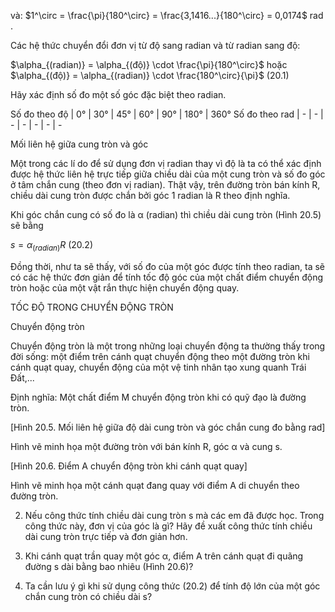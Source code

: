 và: $1^\circ = \frac{\pi}{180^\circ} = \frac{3,1416...}{180^\circ} = 0,0174$ rad .

Các hệ thức chuyển đổi đơn vị từ độ sang radian và từ radian sang độ:

$\alpha_{(radian)} = \alpha_{(độ)} \cdot \frac{\pi}{180^\circ}$ hoặc $\alpha_{(độ)} = \alpha_{(radian)} \cdot \frac{180^\circ}{\pi}$ (20.1)

Hãy xác định số đo một số góc đặc biệt theo radian.

Số đo theo độ | 0° | 30° | 45° | 60° | 90° | 180° | 360°
Số đo theo rad | - | - | - | - | - | - | -

Mối liên hệ giữa cung tròn và góc

Một trong các lí do để sử dụng đơn vị radian thay vì độ là ta có thể xác định được hệ thức liên hệ trực tiếp giữa chiều dài của một cung tròn và số đo góc ở tâm chắn cung (theo đơn vị radian). Thật vậy, trên đường tròn bán kính R, chiều dài cung tròn được chắn bởi góc 1 radian là R theo định nghĩa.

Khi góc chắn cung có số đo là α (radian) thì chiều dài cung tròn (Hình 20.5) sẽ bằng

$s = \alpha_{(radian)} R$ (20.2)

Đồng thời, như ta sẽ thấy, với số đo của một góc được tính theo radian, ta sẽ có các hệ thức đơn giản để tính tốc độ góc của một chất điểm chuyển động tròn hoặc của một vật rắn thực hiện chuyển động quay.

TỐC ĐỘ TRONG CHUYỂN ĐỘNG TRÒN

Chuyển động tròn

Chuyển động tròn là một trong những loại chuyển động ta thường thấy trong đời sống: một điểm trên cánh quạt chuyển động theo một đường tròn khi cánh quạt quay, chuyển động của một vệ tinh nhân tạo xung quanh Trái Đất,...

Định nghĩa: Một chất điểm M chuyển động tròn khi có quỹ đạo là đường tròn.

[Hình 20.5. Mối liên hệ giữa độ dài cung tròn và góc chắn cung đo bằng rad]

Hình vẽ minh họa một đường tròn với bán kính R, góc α và cung s.

[Hình 20.6. Điểm A chuyển động tròn khi cánh quạt quay]

Hình vẽ minh họa một cánh quạt đang quay với điểm A di chuyển theo đường tròn.

2. Nếu công thức tính chiều dài cung tròn s mà các em đã được học. Trong công thức này, đơn vị của góc là gì? Hãy đề xuất công thức tính chiều dài cung tròn trực tiếp và đơn giản hơn.

3. Khi cánh quạt trần quay một góc α, điểm A trên cánh quạt đi quãng đường s dài bằng bao nhiêu (Hình 20.6)?

4. Ta cần lưu ý gì khi sử dụng công thức (20.2) để tính độ lớn của một góc chắn cung tròn có chiều dài s?